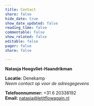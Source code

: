 ```yaml
---
title: Contact
share: false
hide_date: true
show_date_updated: false
reading_time: false
commentable: false
show_related: false
editable: false
pager: false
share: false

---
```


**Natasja Hoogvliet-Haandrikman**

**Locatie:** Denekamp <br>
*Neem contact op voor de adresgegevens*

**Telefoonnummer:** +31 6 20338192 <br>
**Email:** [natasja@letitflowagain.nl](mailto:natasja@letitflowagain.nl)  

